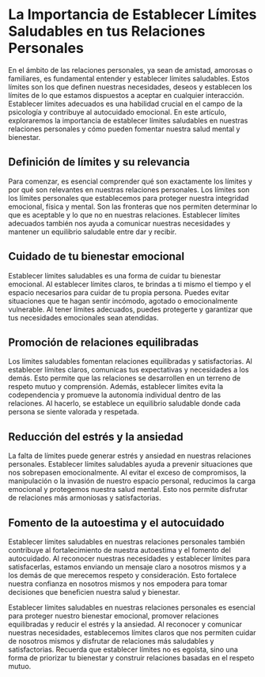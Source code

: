 # La Importancia de Establecer Límites Saludables en tus Relaciones Personales


En el ámbito de las relaciones personales, ya sean de amistad, amorosas o familiares, es fundamental entender y establecer límites saludables. Estos límites son los que definen nuestras necesidades, deseos y establecen los límites de lo que estamos dispuestos a aceptar en cualquier interacción. Establecer límites adecuados es una habilidad crucial en el campo de la psicología y contribuye al autocuidado emocional. En este artículo, exploraremos la importancia de establecer límites saludables en nuestras relaciones personales y cómo pueden fomentar nuestra salud mental y bienestar.

## Definición de límites y su relevancia
Para comenzar, es esencial comprender qué son exactamente los límites y por qué son relevantes en nuestras relaciones personales. Los límites son los límites personales que establecemos para proteger nuestra integridad emocional, física y mental. Son las fronteras que nos permiten determinar lo que es aceptable y lo que no en nuestras relaciones. Establecer límites adecuados también nos ayuda a comunicar nuestras necesidades y mantener un equilibrio saludable entre dar y recibir.

## Cuidado de tu bienestar emocional
Establecer límites saludables es una forma de cuidar tu bienestar emocional. Al establecer límites claros, te brindas a ti mismo el tiempo y el espacio necesarios para cuidar de tu propia persona. Puedes evitar situaciones que te hagan sentir incómodo, agotado o emocionalmente vulnerable. Al tener límites adecuados, puedes protegerte y garantizar que tus necesidades emocionales sean atendidas.

## Promoción de relaciones equilibradas
Los límites saludables fomentan relaciones equilibradas y satisfactorias. Al establecer límites claros, comunicas tus expectativas y necesidades a los demás. Esto permite que las relaciones se desarrollen en un terreno de respeto mutuo y comprensión. Además, establecer límites evita la codependencia y promueve la autonomía individual dentro de las relaciones. Al hacerlo, se establece un equilibrio saludable donde cada persona se siente valorada y respetada.

## Reducción del estrés y la ansiedad
La falta de límites puede generar estrés y ansiedad en nuestras relaciones personales. Establecer límites saludables ayuda a prevenir situaciones que nos sobrepasen emocionalmente. Al evitar el exceso de compromisos, la manipulación o la invasión de nuestro espacio personal, reducimos la carga emocional y protegemos nuestra salud mental. Esto nos permite disfrutar de relaciones más armoniosas y satisfactorias.

## Fomento de la autoestima y el autocuidado
Establecer límites saludables en nuestras relaciones personales también contribuye al fortalecimiento de nuestra autoestima y el fomento del autocuidado. Al reconocer nuestras necesidades y establecer límites para satisfacerlas, estamos enviando un mensaje claro a nosotros mismos y a los demás de que merecemos respeto y consideración. Esto fortalece nuestra confianza en nosotros mismos y nos empodera para tomar decisiones que beneficien nuestra salud y bienestar.

Establecer límites saludables en nuestras relaciones personales es esencial para proteger nuestro bienestar emocional, promover relaciones equilibradas y reducir el estrés y la ansiedad. Al reconocer y comunicar nuestras necesidades, establecemos límites claros que nos permiten cuidar de nosotros mismos y disfrutar de relaciones más saludables y satisfactorias. Recuerda que establecer límites no es egoísta, sino una forma de priorizar tu bienestar y construir relaciones basadas en el respeto mutuo.